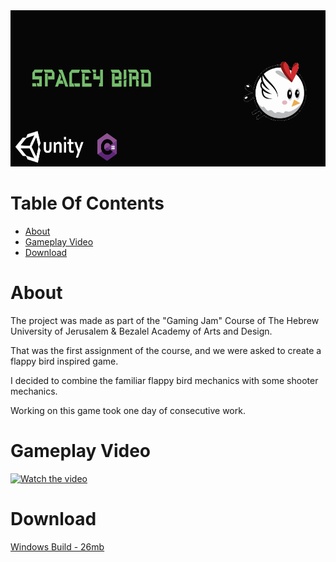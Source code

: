 <div align='center'>
  
  <img src='Images/Banner.png' width = "625" height = "250">
  
  <div align='left'>
    
# Table Of Contents
  - [About](#about)
  - [Gameplay Video](#gameplay-video)
  - [Download](#download)


  # About
  
  The project was made as part of the "Gaming Jam" Course of The Hebrew University of Jerusalem &  Bezalel Academy of Arts and Design.
    
  That was the first assignment of the course, and we were asked to create a flappy bird inspired game.
  
  I decided to combine the familiar flappy bird mechanics with some shooter mechanics.
  
  Working on this game took one day of consecutive work.

     
    
  # Gameplay Video
  [![Watch the video](https://img.youtube.com/vi/IFtrxbnzfBE/hqdefault.jpg)](https://www.youtube.com/watch?v=IFtrxbnzfBE)  
  # Download
  [Windows Build - 26mb](https://github.com/rshacham/Spacey-Bird/raw/main/Build/Space%20Chicken(Win).zip)
  
